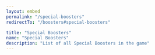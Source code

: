 ```yaml
---
layout: embed
permalink: "/special-boosters"
redirectTo: "/boosters#special-boosters"

title: "Special Boosters"
name: "Special Boosters"
description: "List of all Special Boosters in the game"
---
```



